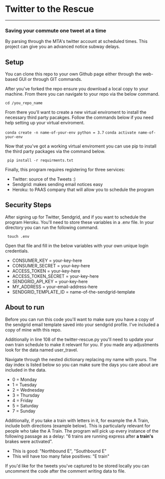 # Twitter to the Rescue
----
### Saving your commute one tweet at a time

By parsing through the MTA's twitter account at scheduled times.  This project can give you an advanced notice subway delays.  

## Setup

You can clone this repo to your own Github page either through the web-based GUI or through GIT commands.

After you've forked the repo ensure you download a local copy to your machine.  From there you can navigate to your repo via the below command.

``` cd /you_repo_name ```

From there you'll want to create a new virtual enviroment to install the necessary third party pacakges.  Follow the commands below if you need help setting up your virtual enviroment.

 
```conda create -n name-of-your-env python = 3.7```
```conda activate name-of-your-env```

Now that you've got a working virtual enviroment you can use pip to install the third party packages via the command below.

``` pip install -r requirments.txt```

Finally, this program requires registering for three services: 
* Twitter: source of the Tweets :)
* Sendgrid: makes sending email notices easy
* Heroku: to PAAS company that will allow you to schedule the program

## Security Steps

After signing up for Twitter, Sendgrid, and if you want to schedule the program Heroku.  You'll need to store these variables in a .env file.  In your directory you can run the following command.

``` touch .env```

Open that file and fill in the below variables with your own unique login credentials.

* CONSUMER_KEY = your-key-here
* CONSUMER_SECRET = your-key-here
* ACCESS_TOKEN = your-key-here
* ACCESS_TOKEN_SECRET = your-key-here
* SENDGRID_API_KEY = your-key-here
* MY_ADDRESS = your-email-address-here
* SENDGRID_TEMPLATE_ID = name-of-the-sendgrid-template

## About to run

Before you can run this code you'll want to make sure you have a copy of the sendgrid email template saved into your sendgrid profile.  I've included a copy of mine with this repo.

Additionally in line 108 of the twitter-rescue.py you'll need to update your own train schedule to make it relevant for you.  If you made any adjustments look for the data named user_travel.  

Navigate through the nested dictionary replacing my name with yours.  The day index is listed below so you can make sure the days you care about are included in the data.  

* 0 = Monday
* 1 = Tuesday
* 2 = Wednesday
* 3 = Thursday
* 4 = Friday
* 5 = Saturday
* 7 = Sunday

Additionally, if you take a train with letters in it, for example the A Train, include both directions (example below).  This is particularly relevant for people who take the A Train.  The program will pick up every instance of the following passage as a delay: "6 trains are running express after **a train's** brakes were activated".  

* This is good: "Northbound E", "Southbound E"
* This will have too many false positives: "E train"

If you'd like for the tweets you've captured to be stored locally you can uncomment the code after the comment writing data to file.  